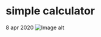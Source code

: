# simple calculator
8 apr 2020
![Image alt](https://github.com/ilyukevich/calculator/raw/master/image/calc.png)

